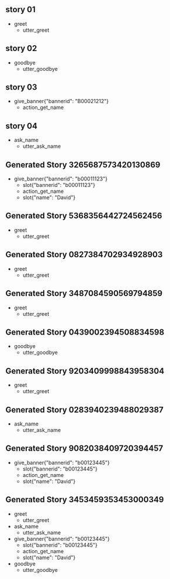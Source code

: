 ## story 01
* greet
  - utter_greet

## story 02
* goodbye
  - utter_goodbye

## story 03
* give_banner{"bannerid": "B00021212"}
  - action_get_name

## story 04
* ask_name
  - utter_ask_name

## Generated Story 3265687573420130869
* give_banner{"bannerid": "b00011123"}
    - slot{"bannerid": "b00011123"}
    - action_get_name
    - slot{"name": "David"}

## Generated Story 5368356442724562456
* greet
  - utter_greet

## Generated Story 0827384702934928903
* greet
  - utter_greet

## Generated Story 3487084590569794859
* greet
  - utter_greet

## Generated Story 0439002394508834598
* goodbye
    - utter_goodbye

## Generated Story 9203409998843958304
* greet
  - utter_greet

## Generated Story 0283940239488029387
* ask_name
    - utter_ask_name

## Generated Story 9082038409720394457
* give_banner{"bannerid": "b00123445"}
    - slot{"bannerid": "b00123445"}
    - action_get_name
    - slot{"name": "David"}

## Generated Story 3453459353453000349
* greet
  - utter_greet
* ask_name
  - utter_ask_name
* give_banner{"bannerid": "b00123445"}
  - slot{"bannerid": "b00123445"}
  - action_get_name
  - slot{"name": "David"}
* goodbye
    - utter_goodbye

